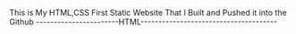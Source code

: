 This is My HTML,CSS First Static Website That I Built and Pushed it into the Github
-----------------------HTML--------------------------------------
